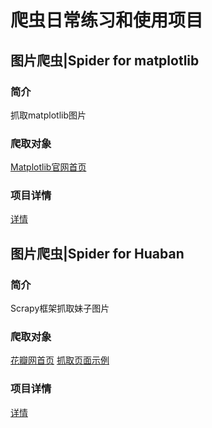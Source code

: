 # 爬虫日常练习和使用项目

## 图片爬虫|Spider for matplotlib

### 简介

抓取matplotlib图片  

### 爬取对象

[Matplotlib官网首页](https://matplotlib.org/)

### 项目详情

[详情](./Spider_Matplotlib/README.md)

## 图片爬虫|Spider for Huaban

### 简介

Scrapy框架抓取妹子图片

### 爬取对象

[花瓣网首页](https://huaban.com/)
[抓取页面示例](https://huaban.com/)

### 项目详情

[详情](.\Scrapy_Huaban)